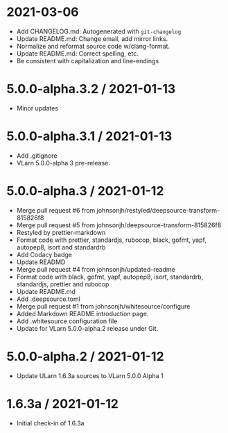 # 2021-03-06

- Add CHANGELOG.md: Autogenerated with `git-changelog`
- Update README.md: Change email, add mirror links.
- Normalize and reformat source code w/clang-format.
- Update README.md: Correct spelling, etc.
- Be consistent with capitalization and line-endings

# 5.0.0-alpha.3.2 / 2021-01-13

- Minor updates

# 5.0.0-alpha.3.1 / 2021-01-13

- Add .gitignore
- VLarn 5.0.0-alpha.3 pre-release.

# 5.0.0-alpha.3 / 2021-01-12

- Merge pull request #6 from johnsonjh/restyled/deepsource-transform-815826f8
- Merge pull request #5 from johnsonjh/deepsource-transform-815826f8
- Restyled by prettier-markdown
- Format code with prettier, standardjs, rubocop, black, gofmt, yapf, autopep8,
  isort and standardrb
- Add Codacy badge
- Update READMD
- Merge pull request #4 from johnsonjh/updated-readme
- Format code with black, gofmt, yapf, autopep8, isort, standardrb, standardjs,
  prettier and rubocop
- Update README.md
- Add .deepsource.toml
- Merge pull request #1 from johnsonjh/whitesource/configure
- Added Markdown README introduction page.
- Add .whitesource configuration file
- Update for VLarn 5.0.0-alpha.2 release under Git.

# 5.0.0-alpha.2 / 2021-01-12

- Update ULarn 1.6.3a sources to VLarn 5.0.0 Alpha 1

# 1.6.3a / 2021-01-12

- Initial check-in of 1.6.3a
